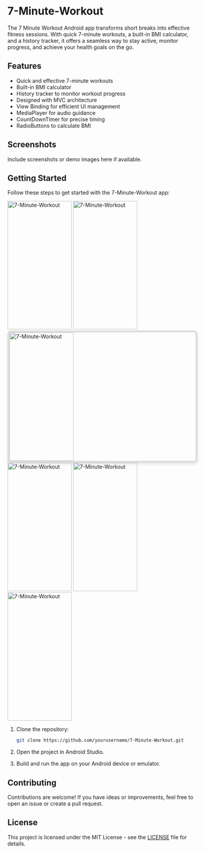 # 7-Minute-Workout

The 7 Minute Workout Android app transforms short breaks into effective fitness sessions. With quick 7-minute workouts, a built-in BMI calculator, and a history tracker, it offers a seamless way to stay active, monitor progress, and achieve your health goals on the go.

## Features

- Quick and effective 7-minute workouts
- Built-in BMI calculator
- History tracker to monitor workout progress
- Designed with MVC architecture
- View Binding for efficient UI management
- MediaPlayer for audio guidance
- CountDownTimer for precise timing
- RadioButtons to calculate BMI

## Screenshots

Include screenshots or demo images here if available.

## Getting Started

Follow these steps to get started with the 7-Minute-Workout app:

<img src="https://firebasestorage.googleapis.com/v0/b/projemanange.appspot.com/o/gitHub%20images%2FScreenshot_2023-11-26-04-32-48-50_f1e8e00b46d41b0dadb8007279d07351.jpg?alt=media&token=b97f1d0a-5e1a-4bd9-9b63-24dff5e9fbdb" alt="7-Minute-Workout" width="170" height= "340"/>
<img src="https://firebasestorage.googleapis.com/v0/b/projemanange.appspot.com/o/gitHub%20images%2FScreenshot_2023-11-26-04-32-55-90_f1e8e00b46d41b0dadb8007279d07351.jpg?alt=media&token=889a74d5-7ef1-42ef-8413-f20d80e098b5" alt="7-Minute-Workout" width="170" height= "340"/>
<div style="border: 5px solid #ddd; border-radius: 8px; overflow: hidden; box-shadow: 0 4px 8px rgba(0, 0, 0, 0.1);">
  <img src="https://firebasestorage.googleapis.com/v0/b/projemanange.appspot.com/o/gitHub%20images%2FScreenshot_2023-11-26-04-32-48-50_f1e8e00b46d41b0dadb8007279d07351.jpg?alt=media&token=b97f1d0a-5e1a-4bd9-9b63-24dff5e9fbdb" alt="7-Minute-Workout" width="170" height="340"/>
</div>

<img src="" alt="7-Minute-Workout" width="170" height= "340"/>
<img src="" alt="7-Minute-Workout" width="170" height= "340"/>
<img src="" alt="7-Minute-Workout" width="170" height= "340"/>

1. Clone the repository:

    ```bash
    git clone https://github.com/yourusername/7-Minute-Workout.git
    ```

2. Open the project in Android Studio.

3. Build and run the app on your Android device or emulator.

## Contributing

Contributions are welcome! If you have ideas or improvements, feel free to open an issue or create a pull request.

## License

This project is licensed under the MIT License - see the [LICENSE](LICENSE) file for details.
